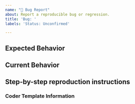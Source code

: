 ```yaml
---
name: "🐜 Bug Report"
about: Report a reproducible bug or regression.
title: 'Bug: '
labels: 'Status: Unconfirmed'

---
```


<!--- Provide a general summary of the issue in the Title above -->

## Expected Behavior

<!--- Tell us what should happen -->

## Current Behavior

<!--- Tell us what happens instead of the expected behavior -->

## Step-by-step reproduction instructions

<!--- Provide information about what you did, so we can reproduce your errors -->

### Coder Template Information

<!--- Provide relevant information about the template you're using if applicable, including the operating system and hosting service. -->
